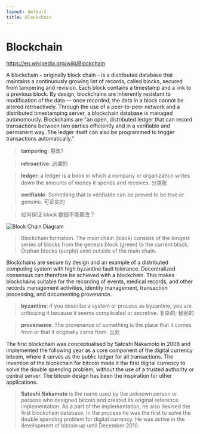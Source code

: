 ```yaml
---
layout: default
title: Blockchain
---
```


# Blockchain

https://en.wikipedia.org/wiki/Blockchain

A blockchain – originally block chain – is a distributed database that maintains a continuously growing list of records, called blocks, secured from tampering and revision. Each block contains a timestamp and a link to a previous block. By design, blockchains are inherently resistant to modification of the data — once recorded, the data in a block cannot be altered retroactively. Through the use of a peer-to-peer network and a distributed timestamping server, a blockchain database is managed autonomously. Blockchains are "an open, distributed ledger that can record transactions between two parties efficiently and in a verifiable and permanent way. The ledger itself can also be programmed to trigger transactions automatically."

> **tampering**: 篡改?

> **retroactive**: 追溯的

> **ledger**: a ledger is a book in which a company or organization writes down the amounts of money it spends and receives. 分类账

> **verifiable**: Something that is verifiable can be proved to be true or genuine. 可证实的

> 如何保证 block 数据不能篡改？

![Block Chain Diagram](https://upload.wikimedia.org/wikipedia/commons/9/98/Blockchain.svg)

> Blockchain formation. The main chain (black) consists of the longest series of blocks from the genesis block (green) to the current block. Orphan blocks (purple) exist outside of the main chain.

Blockchains are secure by design and an example of a distributed computing system with high byzantine fault tolerance. Decentralized consensus can therefore be achieved with a blockchain. This makes blockchains suitable for the recording of events, medical records, and other records management activities, identity management, transaction processing, and documenting provenance.

> **byzantine**: if you describe a system or process as byzantine, you are criticizing it because it seems complicated or secretive. 复杂的; 秘密的

> **provenance**: The provenance of something is the place that it comes from or that it originally came from. 出处

The first blockchain was conceptualised by Satoshi Nakamoto in 2008 and implemented the following year as a core component of the digital currency bitcoin, where it serves as the public ledger for all transactions. The invention of the blockchain for bitcoin made it the first digital currency to solve the double spending problem, without the use of a trusted authority or central server. The bitcoin design has been the inspiration for other applications.

> **Satoshi Nakamoto** is the name used by the unknown person or persons who designed bitcoin and created its original reference implementation. As a part of the implementation, he also devised the first blockchain database. In the process he was the first to solve the double spending problem for digital currency. He was active in the development of bitcoin up until December 2010.